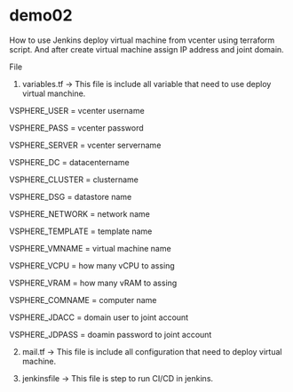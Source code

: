 # demo02
How to use Jenkins deploy virtual machine from vcenter using terraform script. And after create virtual machine assign IP address and joint domain.

File
1. variables.tf -> This file is include all variable that need to use deploy virtual manchine.
   
VSPHERE_USER = vcenter username

VSPHERE_PASS = vcenter password

VSPHERE_SERVER = vcenter servername

VSPHERE_DC = datacentername

VSPHERE_CLUSTER = clustername

VSPHERE_DSG = datastore name

VSPHERE_NETWORK = network name

VSPHERE_TEMPLATE = template name

VSPHERE_VMNAME = virtual machine name

VSPHERE_VCPU = how many vCPU to assing

VSPHERE_VRAM = how many vRAM to assing

VSPHERE_COMNAME = computer name

VSPHERE_JDACC = domain user to joint account

VSPHERE_JDPASS = doamin password to joint account

   
2. mail.tf -> This file is include all configuration that need to deploy virtual machine.

3. jenkinsfile -> This file is step to run CI/CD in jenkins.
   
